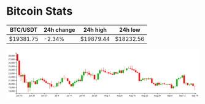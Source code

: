 # Bitcoin Stats

BTC/USDT|24h change|24h high|24h low|
|---|---|---|---|
|$19381.75|-2.34%|$19879.44|$18232.56|

<img src="./chart.svg">
